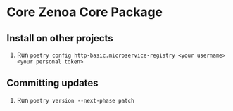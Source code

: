 # Core Zenoa Core Package
## Install on other projects
1. Run `poetry config http-basic.microservice-registry <your username> <your personal token>`

## Committing updates
1. Run `poetry version --next-phase patch`
